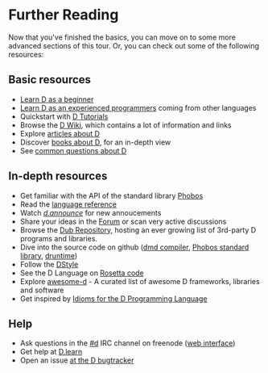 Further Reading
===============

Now that you've finished the basics, you can move on to some more advanced sections of this tour. Or, you can check out some of the following resources:

Basic resources
---------------

* [Learn D as a beginner](http://ddili.org/ders/d.en/index.html)
* [Learn D as an experienced programmers](http://wiki.dlang.org/Coming_From) coming from other languages
* Quickstart with [D Tutorials](https://wiki.dlang.org/Tutorials)
* Browse the [D Wiki](https://wiki.dlang.org/), which contains a lot of information and links
* Explore [articles about D](http://dlang.org/articles.html)
* Discover [books about D](https://wiki.dlang.org/Books), for an in-depth view
* See [common questions about D](http://dlang.org/faq.html)

In-depth resources
------------------

* Get familiar with the API of the standard library [Phobos](https://dlang.org/phobos)
* Read the [language reference](https://dlang.org/spec/)
* Watch [_d.announce_](http://forum.dlang.org/group/announce) for new annoucements
* Share your ideas in the [Forum](https://forum.dlang.org/) or scan very active discussions
* Browse the [Dub Repository](https://code.dlang.org), hosting an ever growing list of 3rd-party D programs and libraries.
* Dive into the source code on github ([dmd compiler](https://github.com/dlang/dmd), [Phobos standard library](https://github.com/dlang/phobos), [druntime](https://github.com/dlang/druntime))
* Follow the [DStyle](http://dlang.org/dstyle.html)
* See the D Language on [Rosetta code](http://rosettacode.org/wiki/Category:D)
* Explore [awesome-d](https://github.com/zhaopuming/awesome-d/blob/master/README.md) - A curated list of awesome D frameworks, libraries and software
* Get inspired by [Idioms for the D Programming Language](https://p0nce.github.io/d-idioms/)

Help
----

* Ask questions in the [#d](irc://irc.freenode.net/d) IRC channel on freenode ([web interface](https://kiwiirc.com/client/irc.freenode.net/d))
* Get help at [D.learn](http://forum.dlang.org/group/learn)
* Open an issue [at the D bugtracker](https://issues.dlang.org)
